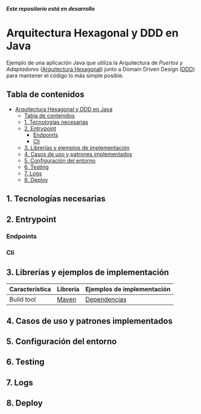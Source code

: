 _**Este repositorio está en desarrollo**_
# Arquitectura Hexagonal y DDD en Java
Ejemplo de una aplicación Java que utiliza la Arquitectura de *Puertos y Adaptadores* ([Arquitectura Hexagonal](https://es.wikipedia.org/wiki/Arquitectura_hexagonal_(software))) junto a Domain Driven Design ([DDD](https://es.wikipedia.org/wiki/Dise%C3%B1o_guiado_por_el_dominio)) para mantener el código lo más simple posible.

## Tabla de contenidos
- [Arquitectura Hexagonal y DDD en Java](#arquitectura-hexagonal-y-ddd-en-java)
  - [Tabla de contenidos](#tabla-de-contenidos)
  - [1. Tecnologías necesarias](#1-tecnologías-necesarias)
  - [2. Entrypoint](#2-entrypoint)
    - [Endpoints](#endpoints)
    - [Cli](#cli)
  - [3. Librerías y ejemplos de implementación](#3-librerías-y-ejemplos-de-implementación)
  - [4. Casos de uso y patrones implementados](#4-casos-de-uso-y-patrones-implementados)
  - [5. Configuración del entorno](#5-configuración-del-entorno)
  - [6. Testing](#6-testing)
  - [7. Logs](#7-logs)
  - [8. Deploy](#8-deploy)
 

## 1. Tecnologías necesarias

## 2. Entrypoint

### Endpoints

### Cli

## 3. Librerías y ejemplos de implementación

| Característica                   | Librería                                                     | Ejemplos de implementación    |
| ------------------------- | ----------------------------------------------------------- | -------------------------- |
| Build tool                | [Maven](https://maven.apache.org/)                           | [Dependencias](pom.xml)

## 4. Casos de uso y patrones implementados

## 5. Configuración del entorno

## 6. Testing

## 7. Logs

## 8. Deploy
